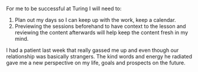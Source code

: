 For me to be successful at Turing I will need to:
  1. Plan out my days so I can keep up with the work, keep a calendar.
  2. Previewing the sessions beforehand to have context to the lesson and reviewing the content afterwards will help keep the content fresh in my mind.



I had a patient last week that really gassed me up and even though our relationship was basically strangers. The kind words and energy he radiated gave me a new perspective on my life, goals and prospects on the future. 
